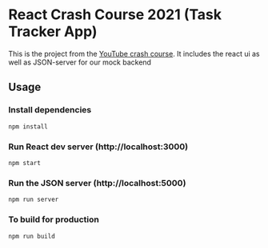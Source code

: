 <!-- Aayush serve -s build -p 3030 -->
<!-- npm run server -->

# React Crash Course 2021 (Task Tracker App)

This is the project from the [YouTube crash course](https://www.youtube.com/watch?v=w7ejDZ8SWv8). It includes the react ui as well as JSON-server for our mock backend

## Usage

### Install dependencies

```
npm install
```

### Run React dev server (http://localhost:3000)

```
npm start
```

### Run the JSON server (http://localhost:5000)

```
npm run server
```

### To build for production

```
npm run build
```
